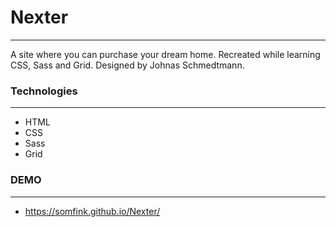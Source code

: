 # Nexter
-------------
A site where you can purchase your dream home. Recreated while learning CSS, Sass and Grid. Designed by Johnas Schmedtmann.

### Technologies
-------------
- HTML
- CSS
- Sass
- Grid

### DEMO
-----------
- https://somfink.github.io/Nexter/

